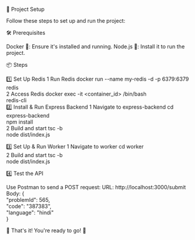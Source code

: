 🚀 Project Setup


Follow these steps to set up and run the project:

🛠 Prerequisites


Docker 🐋: Ensure it's installed and running.
Node.js 🌟: Install it to run the project.


📦 Steps


1️⃣ Set Up Redis
1 Run Redis
docker run --name my-redis -d -p 6379:6379 redis  
2 Access Redis
docker exec -it <container_id> /bin/bash  
redis-cli  
2️⃣ Install & Run Express Backend
1 Navigate to express-backend
cd express-backend  
npm install  
2 Build and start
tsc -b  
node dist/index.js  

3️⃣ Set Up & Run Worker
1 Navigate to worker
cd worker  
2 Build and start
tsc -b  
node dist/index.js  

4️⃣ Test the API

Use Postman to send a POST request:
URL: http://localhost:3000/submit
Body:
{  
  "problemId": 565,  
  "code": "387383",  
  "language": "hindi"  
}  

🎉 That's it! You're ready to go! 🚀
